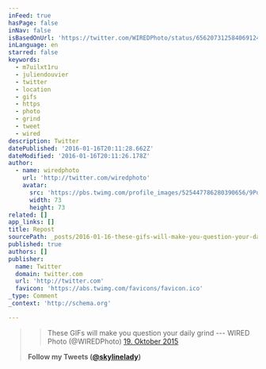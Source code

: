 ```yaml
---
inFeed: true
hasPage: false
inNav: false
isBasedOnUrl: 'https://twitter.com/WIREDPhoto/status/656207312584069124'
inLanguage: en
starred: false
keywords:
  - m7uilxt1ru
  - juliendouvier
  - twitter
  - location
  - gifs
  - https
  - photo
  - grind
  - tweet
  - wired
description: Twitter
datePublished: '2016-01-16T20:11:28.662Z'
dateModified: '2016-01-16T20:11:26.178Z'
author:
  - name: wiredphoto
    url: 'http://twitter.com/wiredphoto'
    avatar:
      src: 'https://pbs.twimg.com/profile_images/525447786280390656/9PuIeue1_bigger.jpeg'
      width: 73
      height: 73
related: []
app_links: []
title: Repost
sourcePath: _posts/2016-01-16-these-gifs-will-make-you-question-your-daily-grind-httpwr.md
published: true
authors: []
publisher:
  name: Twitter
  domain: twitter.com
  url: 'http://twitter.com'
  favicon: 'https://abs.twimg.com/favicons/favicon.ico'
_type: Comment
_context: 'http://schema.org'

---
```

> > These GIFs will make you question your daily grind --- WIRED Photo (@WIREDPhoto) [19\. Oktober 2015][0]
> 
> **Follow my  Tweets ([@skylinelady][1])**

> 



[0]: https://twitter.com/WIREDPhoto/status/656207312584069124
[1]: https://twitter.com/skylinelady
